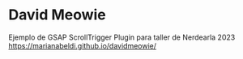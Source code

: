 # David Meowie
Ejemplo de GSAP ScrollTrigger Plugin para taller de Nerdearla 2023
https://marianabeldi.github.io/davidmeowie/
